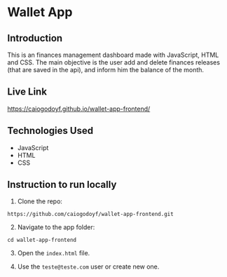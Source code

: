 # Wallet App

## Introduction

This is an finances management dashboard made with JavaScript, HTML and CSS. The main objective is the user add and delete finances releases (that are saved in the api), and inform him the balance of the month.

## Live Link

https://caiogodoyf.github.io/wallet-app-frontend/

## Technologies Used

- JavaScript
- HTML
- CSS

## Instruction to run locally

1. Clone the repo:

```
https://github.com/caiogodoyf/wallet-app-frontend.git
```

2. Navigate to the app folder:

```
cd wallet-app-frontend
```

3. Open the `index.html` file.

4. Use the `teste@teste.com` user or create new one.
